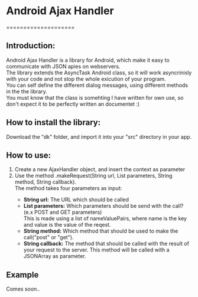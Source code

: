 <h1>Android Ajax Handler</h1>
====================

<h2>Introduction:</h2>
<p>
Android Ajax Handler is a library for Android, which make it easy to communicate with JSON apies on webservers. <br/>
The library extends the AsyncTask Android class, so it will work asyncrinisly with your code and not stop the whole exicution of your program.<br/>
You can self define the different dialog messages, using different methods in the the library.<br/>
You must know that the class is somehting I have written for own use, so don't expect it to be perfectly written an documentet :)
</p>

<h2>How to install the library:</h2>
<p>Download the "dk" folder, and import it into your "src" directory in your app.</p>

<h2>How to use:</h2>
<ol>
  <li>Create a new AjaxHandler object, and insert the context as parameter</li>
  <li>
    Use the method .makeRequest(String url, List<nameValuePairs> parameters, String method, String callback). <br/>
    The method takes four parameters as input:
    <ul>
      <li><b>String url:</b> The URL which should be called</li>
      <li>
        <b>List<nameValueParis> parameters:</b> Which parameters should be send with the call?(e.x POST and GET parameters)<br/>
        This is made using a list of nameValuePairs, where name is the key and value is the value of the reqest.
      </li>
      <li>
        <b>String method:</b> Which method that should be used to make the call("post" or "get").
      </li>
      <li>
        <b>String callback:</b> The method that should be called with the result of your request to the server. This method will be called with a JSONArray as parameter.
      </li>
    </ul>
  </li>
</ol>


<h2>Example</h2>
<p>Comes soon..</p>